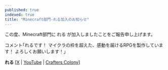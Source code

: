 ```yaml
---
published: true
indexed: true
title: "Minecraft部門-れる加入のお知らせ"
---
```


この度、Minecraft部門に れる が加入しましたことをご報告申し上げます。

コメント｢れるです！
マイクラの枠を超えた、感動を届けるRPGを製作しています！
よろしくお願いします！｣

**れる** [[X](https://x.com/LanternCold) |
[YouTube](https://youtube.com/@relle3674) |
[Crafters Colony](https://minecraft-mcworld.com/author/e0a91cb3356e481f094e64d541850c2e2b582a86)]

